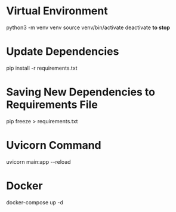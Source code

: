 # Virtual Environment
python3 -m venv venv
source venv/bin/activate
deactivate **to stop**

# Update Dependencies
pip install -r requirements.txt

# Saving New Dependencies to Requirements File
pip freeze > requirements.txt

# Uvicorn Command
uvicorn main:app --reload

# Docker
docker-compose up -d
